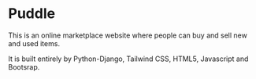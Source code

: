 # Puddle
<p>This is an online marketplace website where people can buy and sell new and used items.</p>
<p>It is built entirely by Python-Django, Tailwind CSS, HTML5, Javascript and Bootsrap.</p>


